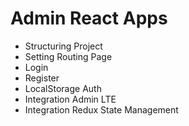 # Admin React Apps

- Structuring Project
- Setting Routing Page
- Login
- Register
- LocalStorage Auth
- Integration Admin LTE
- Integration Redux State Management
